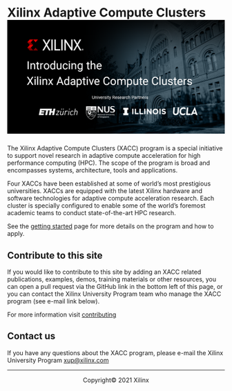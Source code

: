 # Xilinx Adaptive Compute Clusters ![](./images/xacc_banner.png)

The Xilinx Adaptive Compute Clusters (XACC) program is a special initiative to support novel research in adaptive compute acceleration for high performance computing (HPC). The scope of the program is broad and encompasses systems, architecture, tools and applications.

Four XACCs have been established at some of world’s most prestigious universities. XACCs are equipped with the latest Xilinx hardware and software technologies for adaptive compute acceleration research. Each cluster is specially configured to enable some of the world’s foremost academic teams to conduct state-of-the-art HPC research.

See the [getting started](./get-started.html) page for more details on the program and how to apply. 



## Contribute to this site

If you would like to contribute to this site by adding an XACC related publications, examples, demos, training materials or other resources, you can open a pull request via the GitHub link in the bottom left of this page, or you can contact the Xilinx University Program team who manage the XACC program (see e-mail link below).  

For more information visit [contributing](contributing.md)



## Contact us

If you have any questions about the XACC program, please e-mail the Xilinx University Program <xup@xilinx.com>

---------------------------------------
<p align="center">Copyright&copy; 2021 Xilinx</p>